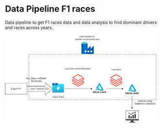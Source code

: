 # Data Pipeline F1 races


Data pipeline to get F1 races data and data analysis to find dominant drivers and races across years.

![Diagram Title](/Architecture/Architecture.drawio.png)
